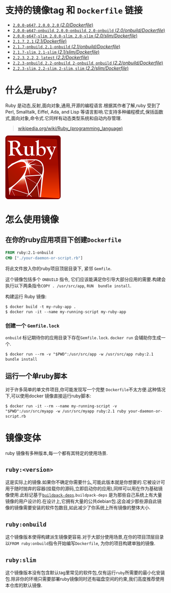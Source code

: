# 支持的镜像tag 和 `Dockerfile` 链接

-	[`2.0.0-p647`, `2.0.0`, `2.0` (*2.0/Dockerfile*)](https://github.com/docker-library/ruby/blob/74ee8aec9c17ea2134db8a8ef199cf092c829576/2.0/Dockerfile)
-	[`2.0.0-p647-onbuild`, `2.0.0-onbuild`, `2.0-onbuild` (*2.0/onbuild/Dockerfile*)](https://github.com/docker-library/ruby/blob/5d04363db6f7ae316ef7056063f020557db828e1/2.0/onbuild/Dockerfile)
-	[`2.0.0-p647-slim`, `2.0.0-slim`, `2.0-slim` (*2.0/slim/Dockerfile*)](https://github.com/docker-library/ruby/blob/74ee8aec9c17ea2134db8a8ef199cf092c829576/2.0/slim/Dockerfile)
-	[`2.1.7`, `2.1` (*2.1/Dockerfile*)](https://github.com/docker-library/ruby/blob/74ee8aec9c17ea2134db8a8ef199cf092c829576/2.1/Dockerfile)
-	[`2.1.7-onbuild`, `2.1-onbuild` (*2.1/onbuild/Dockerfile*)](https://github.com/docker-library/ruby/blob/5d04363db6f7ae316ef7056063f020557db828e1/2.1/onbuild/Dockerfile)
-	[`2.1.7-slim`, `2.1-slim` (*2.1/slim/Dockerfile*)](https://github.com/docker-library/ruby/blob/74ee8aec9c17ea2134db8a8ef199cf092c829576/2.1/slim/Dockerfile)
-	[`2.2.3`, `2.2`, `2`, `latest` (*2.2/Dockerfile*)](https://github.com/docker-library/ruby/blob/74ee8aec9c17ea2134db8a8ef199cf092c829576/2.2/Dockerfile)
-	[`2.2.3-onbuild`, `2.2-onbuild`, `2-onbuild`, `onbuild` (*2.2/onbuild/Dockerfile*)](https://github.com/docker-library/ruby/blob/5d04363db6f7ae316ef7056063f020557db828e1/2.2/onbuild/Dockerfile)
-	[`2.2.3-slim`, `2.2-slim`, `2-slim`, `slim` (*2.2/slim/Dockerfile*)](https://github.com/docker-library/ruby/blob/74ee8aec9c17ea2134db8a8ef199cf092c829576/2.2/slim/Dockerfile)

# 什么是ruby?

Ruby 是动态,反射,面向对象,通用,开源的编程语言.根据其作者了解,ruby 受到了Perl, Smalltalk, Eiffel, Ada, and Lisp 等语言影响.它支持多种编程模式,保括函数式,面向对象,命令式.它同样有动态类型系统和自动内存管理.

> [wikipedia.org/wiki/Ruby_(programming_language)](https://en.wikipedia.org/wiki/Ruby_%28programming_language%29)

![logo](https://raw.githubusercontent.com/docker-library/docs/master/ruby/logo.png)

# 怎么使用镜像

## 在你的ruby应用项目下创建`Dockerfile`

```dockerfile
FROM ruby:2.1-onbuild
CMD ["./your-daemon-or-script.rb"]
```

将此文件放入你的ruby项目顶层目录下, 紧邻 `Gemfile`.

这个镜像包括多个 `ONBUILD` 指令, 它们应该能满足你引导大部分应用的需要.构建会执行以下两条指令`COPY . /usr/src/app`, `RUN  bundle install`.

构建运行 Ruby 镜像:

```console
$ docker build -t my-ruby-app .
$ docker run -it --name my-running-script my-ruby-app
```

### 创建一个 `Gemfile.lock`

`onbuild` 标记期待你的应用目录下存在`Gemfile.lock`. `docker run` 会辅助你生成一个.

```console
$ docker run --rm -v "$PWD":/usr/src/app -w /usr/src/app ruby:2.1 bundle install
```

## 运行一个单ruby脚本

对于许多简单的单文件项目,你可能发现写一个完整 `Dockerfile`不太方便.这种情况下,可以使用docker 镜像直接运行ruby脚本:

```console
$ docker run -it --rm --name my-running-script -v "$PWD":/usr/src/myapp -w /usr/src/myapp ruby:2.1 ruby your-daemon-or-script.rb
```

# 镜像变体

ruby 镜像有多种版本,每一个都有其特定的使用场景.

## `ruby:<version>`

这是实际上的镜像.如果你不确定你需要什么,可能此版本就是你想要的.它被设计可用于随时抛弃的容器(挂载你的源码,立即启动你的应用),同样可以用在作为基础镜像使用.此标记基于[`buildpack-deps`](https://registry.hub.docker.com/_/buildpack-deps/).`buildpack-deps` 是为那些自己系统上有大量镜像的用户设计的.在设计上,它拥有大量的公共debian包.这会减少那些源自此镜像的镜像需要安装的软件包数目,如此减少了你系统上所有镜像的整体大小.

## `ruby:onbuild`

这个镜像版本使得构建派生镜像更容易.对于大部分使用场景,在你的项目顶层目录以`FROM ruby:onbuild`指令开始编写`Dockerfile`, 为你的项目构建单独的镜像.

## `ruby:slim`

这个镜像版本没有包含默认tag里常见的软件包,仅有运行`ruby`所需要的最小化安装包.除非你的环境只需要部署ruby镜像同时还有磁盘空间的约束,我们高度推荐使用本仓库的默认镜像.
